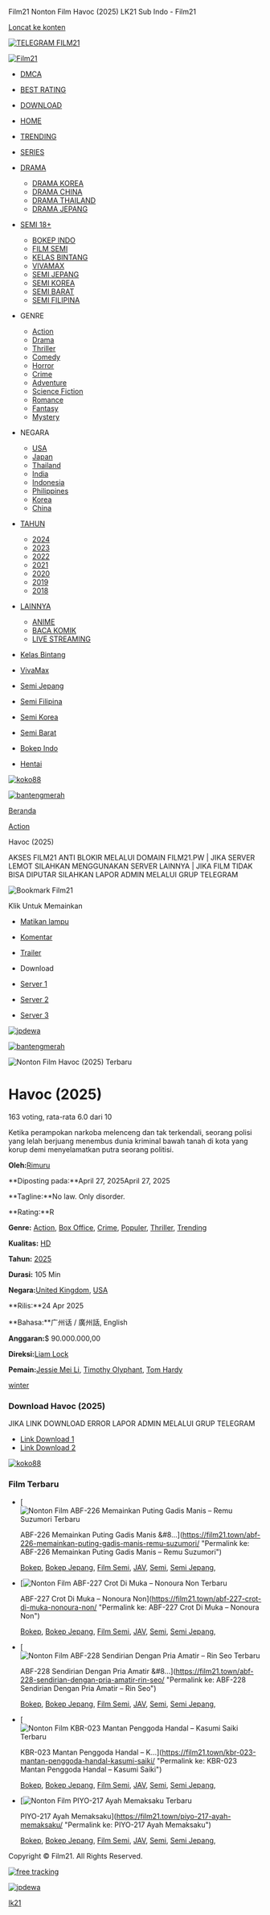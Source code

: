 Film21 Nonton Film Havoc (2025) LK21 Sub Indo - Film21


[Loncat ke konten](#main)

[![TELEGRAM FILM21](/wp-content/uploads/2025/01/join-telegram-film21.gif
)](https://telegram.me/officialfilm21 "TELEGRAM FILM21")

[![Film21](https://film21.town/wp-content/uploads/2025/02/FILM21-1.png "Film21")](https://film21.town/ "Film21")

* [DMCA](https://film21.town/dmca/)
* [BEST RATING](/best-rating/)
* [DOWNLOAD](https://film21.pw/FILM21_1_1.0.apk)

* [HOME](https://nonton.my/film21)
* [TRENDING](https://nonton.my/box-office)
* [SERIES](https://nonton.my/series)
* [DRAMA](https://nonton.my/drama)
  + [DRAMA KOREA](https://nonton.my/drama-korea)
  + [DRAMA CHINA](https://nonton.my/drama-china)
  + [DRAMA THAILAND](https://nonton.my/drama-thailand)
  + [DRAMA JEPANG](https://nonton.my/drama-jepang)
* [SEMI 18+](https://nonton.my/film-semi)
  + [BOKEP INDO](https://nonton.my/bokep-indo)
  + [FILM SEMI](https://nonton.my/film-semi)
  + [KELAS BINTANG](https://nonton.my/kelas-bintang)
  + [VIVAMAX](https://nonton.my/vivamax)
  + [SEMI JEPANG](https://nonton.my/semi-jepang)
  + [SEMI KOREA](https://nonton.my/semi-korea)
  + [SEMI BARAT](https://nonton.my/semi-barat)
  + [SEMI FILIPINA](https://nonton.my/semi-filipina)
* GENRE
  + [Action](https://film21.town/genre/action/)
  + [Drama](https://film21.town/genre/drama/)
  + [Thriller](https://film21.town/genre/thriller/)
  + [Comedy](https://film21.town/genre/comedy/)
  + [Horror](https://film21.town/genre/horror/)
  + [Crime](https://film21.town/genre/crime/)
  + [Adventure](https://film21.town/genre/adventure/)
  + [Science Fiction](https://film21.town/genre/science-fiction/)
  + [Romance](https://film21.town/genre/romance/)
  + [Fantasy](https://film21.town/genre/fantasy/)
  + [Mystery](https://film21.town/genre/mystery/)
* NEGARA
  + [USA](https://film21.town/country/usa/)
  + [Japan](https://film21.town/country/japan/)
  + [Thailand](https://film21.town/country/thailand/)
  + [India](https://film21.town/country/india/)
  + [Indonesia](https://film21.town/country/indonesia/)
  + [Philippines](https://film21.town/country/philippines/)
  + [Korea](https://film21.town/country/korea/)
  + [China](https://film21.town/country/china/)
* [TAHUN](#)
  + [2024](https://film21.town/year/2024/)
  + [2023](https://film21.town/year/2023/)
  + [2022](https://film21.town/year/2022/)
  + [2021](https://film21.town/year/2021/)
  + [2020](https://film21.town/year/2020/)
  + [2019](https://film21.town/year/2019/)
  + [2018](https://film21.town/year/2018/)
* [LAINNYA](#)
  + [ANIME](https://nonton.my/anime)
  + [BACA KOMIK](https://nonton.my/komik)
  + [LIVE STREAMING](https://film21.town/genre/live-streaming-bola/)

* [Kelas Bintang](https://film21.town/genre/kelas-bintang/)
* [VivaMax](https://film21.town/genre/vivamax/)
* [Semi Jepang](https://film21.town/genre/semi-jepang/)
* [Semi Filipina](https://film21.town/genre/semi-filipina/)
* [Semi Korea](https://film21.town/genre/semi-korea/)
* [Semi Barat](https://film21.town/genre/semi-barat/)
* [Bokep Indo](https://film21.town/genre/bokep-indo/)
* [Hentai](https://film21.town/genre/hentai/)

[![koko88](/wp-content/uploads/2025/02/Koko88-Banner-Campur-GIF-1080x140-1.gif)](https://koko88.link/film21 "jpkoko88dewa")

[![bantengmerah](/wp-content/uploads/2025/02/BM88-Banner-Iklan-JPG-1080x140-1.gif)](https://gacor.vin/bmfilm21 "bantengmerah")

[Beranda](https://film21.town/)



[Action](https://film21.town/genre/action/)



Havoc (2025)

AKSES FILM21 ANTI BLOKIR MELALUI DOMAIN FILM21.PW | JIKA SERVER LEMOT SILAHKAN MENGGUNAKAN SERVER LAINNYA | JIKA FILM TIDAK BISA DIPUTAR SILAHKAN LAPOR ADMIN MELALUI GRUP TELEGRAM

![Bookmark Film21](/wp-content/uploads/2024/09/bookmark-film21.gif)

Klik Untuk Memainkan

* [Matikan lampu](javascript:void(0) "Matikan lampu")
* [Komentar](https://film21.town/havoc-2025/#respond "Komentar")
* [Trailer](https://www.youtube.com/watch?v=6txjTWLoSc8 "Trailer untuk Havoc (2025)")
* Download

* [Server 1](#p1)
* [Server 2](#p2)
* [Server 3](#p3)

[![jpdewa](/wp-content/uploads/2025/03/JPdewa-Banner-Iklan-GIF-1080x140-max-1mb-Untitled-Image-Sequence.gif)](https://gacor.vin/jpdewafilm21 "jpdewa")

[![bantengmerah](/wp-content/uploads/2025/02/BM88-Banner-Iklan-JPG-1080x140-1.gif)](https://gacor.vin/bmfilm21 "bantengmerah")

![Nonton Film Havoc (2025) Terbaru](https://film21.town/wp-content/uploads/2025/04/bEiJBcwdR4oOTCgstLkqTUja58p-60x90.jpg "Nonton Film Havoc (2025) Terbaru")

Havoc (2025)
============

163 voting, rata-rata 6.0 dari 10

Ketika perampokan narkoba melenceng dan tak terkendali, seorang polisi yang lelah berjuang menembus dunia kriminal bawah tanah di kota yang korup demi menyelamatkan putra seorang politisi.

**Oleh:**[Rimuru](https://film21.town/author/yuda/ "Permalink ke: Rimuru")

**Diposting pada:**April 27, 2025April 27, 2025

**Tagline:**No law. Only disorder.

**Rating:**R

**Genre:** [Action](https://film21.town/genre/action/), [Box Office](https://film21.town/genre/box-office/), [Crime](https://film21.town/genre/crime/), [Populer](https://film21.town/genre/populer/), [Thriller](https://film21.town/genre/thriller/), [Trending](https://film21.town/genre/trending/)

**Kualitas:** [HD](https://film21.town/quality/hd/)

**Tahun:** [2025](https://film21.town/year/2025/)

**Durasi:** 105 Min

**Negara:**[United Kingdom](https://film21.town/country/united-kingdom/), [USA](https://film21.town/country/usa/)

**Rilis:**24 Apr 2025

**Bahasa:**广州话 / 廣州話, English

**Anggaran:**$ 90.000.000,00

**Direksi:**[Liam Lock](https://film21.town/director/liam-lock/)

**Pemain:**[Jessie Mei Li](https://film21.town/cast/jessie-mei-li/), [Timothy Olyphant](https://film21.town/cast/timothy-olyphant/), [Tom Hardy](https://film21.town/cast/tom-hardy/)

[winter](https://film21.town/tag/winter/)

### Download Havoc (2025)

JIKA LINK DOWNLOAD ERROR LAPOR ADMIN MELALUI GRUP TELEGRAM

* [Link Download 1](https://Smoothpre.com/download/a4jpewq3o3pi "Link Download 1 Havoc (2025)")
* [Link Download 2](https://filemoon.to/d/ephg1k8x6qut "Link Download 2 Havoc (2025)")

[![koko88](/wp-content/uploads/2025/02/Koko88-Banner-Campur-GIF-1080x140-1.gif)](https://koko88.link/film21 "jpkoko88dewa")



### Film Terbaru

* [![Nonton Film ABF-226 Memainkan Puting Gadis Manis – Remu Suzumori Terbaru](https://film21.town/wp-content/uploads/2025/05/ABF-226-60x90.webp "Nonton Film ABF-226 Memainkan Puting Gadis Manis – Remu Suzumori Terbaru")

  ABF-226 Memainkan Puting Gadis Manis &#8…](https://film21.town/abf-226-memainkan-puting-gadis-manis-remu-suzumori/ "Permalink ke: ABF-226 Memainkan Puting Gadis Manis – Remu Suzumori")

  [Bokep](https://film21.town/genre/bokep/), [Bokep Jepang](https://film21.town/genre/bokep-jepang/), [Film Semi](https://film21.town/genre/film-semi/), [JAV](https://film21.town/genre/jav/), [Semi](https://film21.town/genre/semi/), [Semi Jepang](https://film21.town/genre/semi-jepang/),
* [![Nonton Film ABF-227 Crot Di Muka – Nonoura Non Terbaru](https://film21.town/wp-content/uploads/2025/05/ABF-227-60x90.webp "Nonton Film ABF-227 Crot Di Muka – Nonoura Non Terbaru")

  ABF-227 Crot Di Muka – Nonoura Non](https://film21.town/abf-227-crot-di-muka-nonoura-non/ "Permalink ke: ABF-227 Crot Di Muka – Nonoura Non")

  [Bokep](https://film21.town/genre/bokep/), [Bokep Jepang](https://film21.town/genre/bokep-jepang/), [Film Semi](https://film21.town/genre/film-semi/), [JAV](https://film21.town/genre/jav/), [Semi](https://film21.town/genre/semi/), [Semi Jepang](https://film21.town/genre/semi-jepang/),
* [![Nonton Film ABF-228 Sendirian Dengan Pria Amatir – Rin Seo Terbaru](https://film21.town/wp-content/uploads/2025/05/ABF-228-60x90.webp "Nonton Film ABF-228 Sendirian Dengan Pria Amatir – Rin Seo Terbaru")

  ABF-228 Sendirian Dengan Pria Amatir &#8…](https://film21.town/abf-228-sendirian-dengan-pria-amatir-rin-seo/ "Permalink ke: ABF-228 Sendirian Dengan Pria Amatir – Rin Seo")

  [Bokep](https://film21.town/genre/bokep/), [Bokep Jepang](https://film21.town/genre/bokep-jepang/), [Film Semi](https://film21.town/genre/film-semi/), [JAV](https://film21.town/genre/jav/), [Semi](https://film21.town/genre/semi/), [Semi Jepang](https://film21.town/genre/semi-jepang/),
* [![Nonton Film KBR-023 Mantan Penggoda Handal – Kasumi Saiki Terbaru](https://film21.town/wp-content/uploads/2025/05/KBR-023-60x90.webp "Nonton Film KBR-023 Mantan Penggoda Handal – Kasumi Saiki Terbaru")

  KBR-023 Mantan Penggoda Handal – K…](https://film21.town/kbr-023-mantan-penggoda-handal-kasumi-saiki/ "Permalink ke: KBR-023 Mantan Penggoda Handal – Kasumi Saiki")

  [Bokep](https://film21.town/genre/bokep/), [Bokep Jepang](https://film21.town/genre/bokep-jepang/), [Film Semi](https://film21.town/genre/film-semi/), [JAV](https://film21.town/genre/jav/), [Semi](https://film21.town/genre/semi/), [Semi Jepang](https://film21.town/genre/semi-jepang/),
* [![Nonton Film PIYO-217 Ayah Memaksaku Terbaru](https://film21.town/wp-content/uploads/2025/05/PIYO-217-60x90.webp "Nonton Film PIYO-217 Ayah Memaksaku Terbaru")

  PIYO-217 Ayah Memaksaku](https://film21.town/piyo-217-ayah-memaksaku/ "Permalink ke: PIYO-217 Ayah Memaksaku")

  [Bokep](https://film21.town/genre/bokep/), [Bokep Jepang](https://film21.town/genre/bokep-jepang/), [Film Semi](https://film21.town/genre/film-semi/), [JAV](https://film21.town/genre/jav/), [Semi](https://film21.town/genre/semi/), [Semi Jepang](https://film21.town/genre/semi-jepang/),

Copyright © Film21. All Rights Reserved.



[![free tracking](//sstatic1.histats.com/0.gif?4831171&101)](/)












[![jpdewa](/wp-content/uploads/2025/02/JPdewa-Banner-Pop-Up-GIF.gif)](https://gacor.vin/jpdewafilm21 "jpdewa")

[lk21](https://layarkaca21.now/)